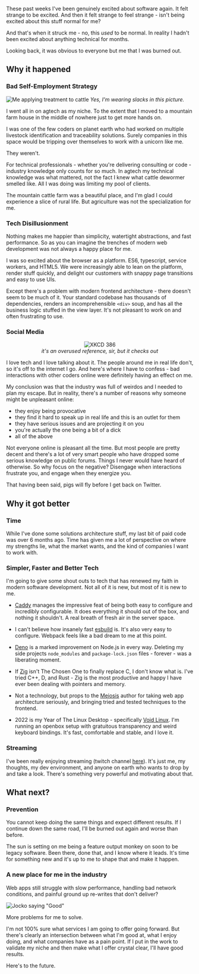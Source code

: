 These past weeks I've been genuinely excited about software again. It felt strange to be excited. And then it felt strange to feel strange - isn't being excited about this stuff normal for me?

And that's when it struck me - no, this *used* to be normal. In reality I hadn't been excited about anything technical for months.

Looking back, it was obvious to everyone but me that I was burned out. 

## Why it happened

### Bad Self-Employment Strategy

![Me applying treatment to cattle](/img/CattleTreatment.jpg)
*Yes, I'm wearing slacks in this picture.*

I went all in on agtech as my niche. To the extent that I moved to a mountain farm house in the middle of nowhere just to get more hands on. 

I was one of the few coders on planet earth who had worked on multiple livestock identification and traceability solutions. Surely companies in this space would be tripping over themselves to work with a unicorn like me.

They weren't.

For technical professionals - whether you're delivering consulting or code - industry knowledge only counts for so much. In agtech my technical knowledge was what mattered, not the fact I knew what cattle dewormer smelled like. All I was doing was limiting my pool of clients.

The mountain cattle farm was a beautiful place, and I'm glad I could experience a slice of rural life. But agriculture was not the specialization for me.

### Tech Disillusionment

Nothing makes me happier than simplicity, watertight abstractions, and fast performance. So as you can imagine the trenches of modern web development was not always a happy place for me.

I was so excited about the browser as a platform. ES6, typescript, service workers, and HTML5. We were increasingly able to lean on the platform, render stuff quickly, and delight our customers with snappy page transitions and easy to use UIs.

Except there's a problem with modern frontend architecture - there doesn't seem to be much of it. Your standard codebase has thousands of dependencies, renders an incomprehensible `<div>` soup, and has all the business logic stuffed in the view layer. It's not pleasant to work on and often frustrating to use.

### Social Media

<div style="text-align: center;">
	<img alt="XKCD 386" src="/img/xkcd386.png">
</div>
<div style="text-align: center;">
	<em>it's an overused reference, sir, but it checks out</em>
</div>

I love tech and I love talking about it. The people around me in real life don't, so it's off to the internet I go. And here's where I have to confess - bad interactions with other coders online were definitely having an effect on me.

My conclusion was that the industry was full of weirdos and I needed to plan my escape. But in reality, there's a number of reasons why someone might be unpleasant online:

- they enjoy being provocative
- they find it hard to speak up in real life and this is an outlet for them
- they have serious issues and are projecting it on you
- you're actually the one being a bit of a dick
- all of the above

Not everyone online is pleasant all the time. But most people are pretty decent and there's a lot of very smart people who have dropped some serious knowledge on public forums. Things I never would have heard of otherwise. So why focus on the negative? Disengage when interactions frustrate you, and engage when they energize you.

That having been said, pigs will fly before I get back on Twitter.

## Why it got better

### Time

While I've done some solutions architecture stuff, my last bit of paid code was over 6 months ago. Time has given me a lot of perspective on where my strengths lie, what the market wants, and the kind of companies I want to work with.

### Simpler, Faster and Better Tech

I'm going to give some shout outs to tech that has renewed my faith in modern software development. Not all of it is new, but most of it is new to me.

- [Caddy](https://caddyserver.com/) manages the impressive feat of being both easy to configure and incredibly configurable. It does everything it should out of the box, and nothing it shouldn't. A real breath of fresh air in the server space.

- I can't believe how insanely fast [esbuild](https://esbuild.github.io/) is. It's also very easy to configure. Webpack feels like a bad dream to me at this point.

- [Deno](https://deno.land/) is a marked improvement on Node.js in every way. Deleting my side projects `node_modules` and `package-lock.json` files - forever - was a liberating moment.

- If [Zig](https://ziglang.org/) isn't The Chosen One to finally replace C, I don't know what is. I've tried C++, D, and Rust - Zig is the most productive and happy I have ever been dealing with pointers and memory.

- Not a technology, but props to the [Meiosis](http://meiosis.js.org/) author for taking web app architecture seriously, and bringing tried and tested techniques to the frontend.

- 2022 is my Year of The Linux Desktop - specifically [Void Linux](https://voidlinux.org/). I'm running an openbox setup with gratuitous transparency and weird keyboard bindings. It's fast, comfortable and stable, and I love it.

### Streaming

I've been really enjoying streaming (twitch channel [here](https://twitch.tv/lewisc)). It's just me, my thoughts, my dev environment, and anyone on earth who wants to drop by and take a look. There's something very powerful and motivating about that.

## What next?

### Prevention

You cannot keep doing the same things and expect different results. If I continue down the same road, I'll be burned out again and worse than before.

The sun is setting on me being a feature output monkey on soon to be legacy software. Been there, done that, and I know where it leads. It's time for something new and it's up to me to shape that and make it happen.

### A new place for me in the industry

Web apps still struggle with slow performance, handling bad network conditions, and painful ground up re-writes that don't deliver?

![Jocko saying "Good"](/img/JockoGood.gif)

More problems for me to solve.

I'm not 100% sure what services I am going to offer going forward. But there's clearly an intersection between what I'm good at, what I enjoy doing, and what companies have as a pain point. If I put in the work to validate my niche and then make what I offer crystal clear, I'll have good results.

Here's to the future.
